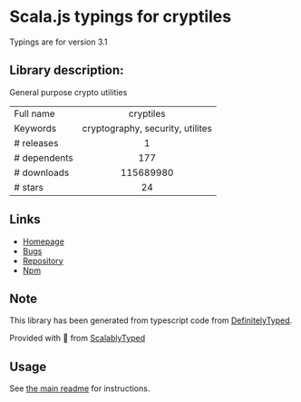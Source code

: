
# Scala.js typings for cryptiles

Typings are for version 3.1

## Library description:
General purpose crypto utilities

|                    |                 |
| ------------------ | :-------------: |
| Full name          | cryptiles |
| Keywords           | cryptography, security, utilites |
| # releases         | 1 |
| # dependents       | 177 |
| # downloads        | 115689980 |
| # stars            | 24 |

## Links
- [Homepage](https://github.com/hapijs/cryptiles#readme)
- [Bugs](https://github.com/hapijs/cryptiles/issues)
- [Repository](https://github.com/hapijs/cryptiles)
- [Npm](https://www.npmjs.com/package/cryptiles)
    


## Note
This library has been generated from typescript code from [DefinitelyTyped](https://definitelytyped.org).

Provided with :purple_heart: from [ScalablyTyped](https://github.com/oyvindberg/ScalablyTyped)

## Usage
See [the main readme](../../readme.md) for instructions.


